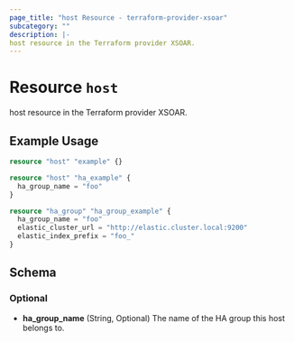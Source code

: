 ```yaml
---
page_title: "host Resource - terraform-provider-xsoar"
subcategory: ""
description: |-
host resource in the Terraform provider XSOAR.
---
```


# Resource `host`

host resource in the Terraform provider XSOAR.

## Example Usage

```terraform
resource "host" "example" {}

resource "host" "ha_example" {
  ha_group_name = "foo"
}

resource "ha_group" "ha_group_example" {
  ha_group_name = "foo"
  elastic_cluster_url = "http://elastic.cluster.local:9200"
  elastic_index_prefix = "foo_"
}
```

## Schema

### Optional
- **ha_group_name** (String, Optional) The name of the HA group this host belongs to.


